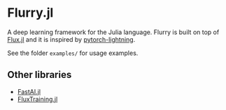 # Flurry.jl

A deep learning framework for the Julia language.
Flurry  is built on top of [Flux.jl](https://github.com/FluxML/Flux.jl)
and it is inspired by [pytorch-lightning](https://pytorch-lightning.readthedocs.io/en/latest/).


See the folder `examples/` for usage examples.

## Other libraries 

- [FastAI.jl](https://github.com/FluxML/FastAI.jl)
- [FluxTraining.jl](https://github.com/FluxML/FluxTraining.jl)



